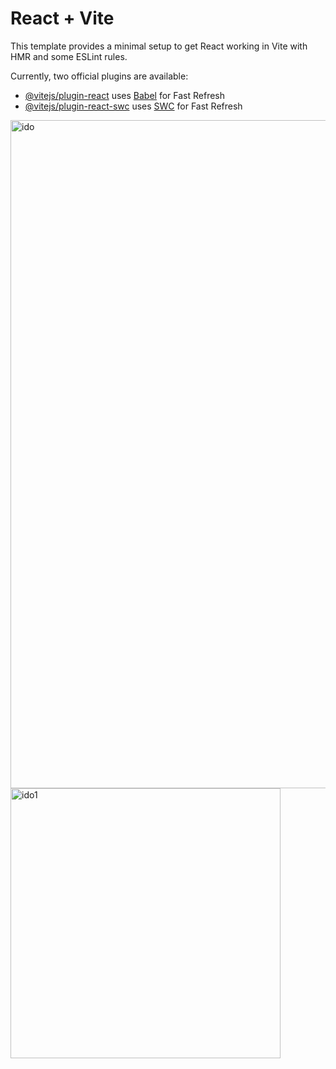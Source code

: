 # React + Vite

This template provides a minimal setup to get React working in Vite with HMR and some ESLint rules.

Currently, two official plugins are available:

- [@vitejs/plugin-react](https://github.com/vitejs/vite-plugin-react/blob/main/packages/plugin-react/README.md) uses [Babel](https://babeljs.io/) for Fast Refresh
- [@vitejs/plugin-react-swc](https://github.com/vitejs/vite-plugin-react-swc) uses [SWC](https://swc.rs/) for Fast Refresh

<img width="1069" alt="ido" src="https://github.com/prashantXK/iDo/assets/142013013/c145d33d-bec1-47ea-a2c7-69f4906618ed">


<img width="432" alt="ido1" src="https://github.com/prashantXK/iDo/assets/142013013/ee2e145a-12c3-4227-9ef2-f4b3a2831aa3">
